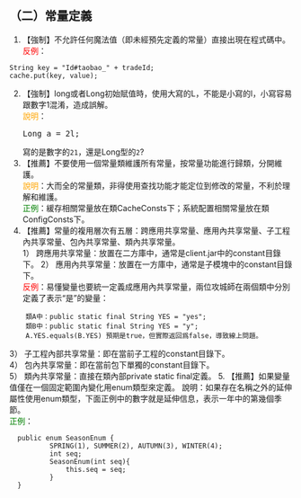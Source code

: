 ## （二）常量定義

1. 【強制】不允許任何魔法值（即未經預先定義的常量）直接出現在程式碼中。
<br><span style="color:red">反例</span>：
```
String key = "Id#taobao_" + tradeId;       
cache.put(key, value); 
```
2. 【強制】long或者Long初始賦值時，使用大寫的L，不能是小寫的l，小寫容易跟數字1混淆，造成誤解。 
<br><span style="color:orange">說明</span>：<pre>Long a = 2l;</pre> 寫的是數字的`21`，還是Long型的`2`? 
3. 【推薦】不要使用一個常量類維護所有常量，按常量功能進行歸類，分開維護。 
<br><span style="color:orange">說明</span>：大而全的常量類，非得使用查找功能才能定位到修改的常量，不利於理解和維護。 
<br><span style="color:green">正例</span>：緩存相關常量放在類CacheConsts下；系統配置相關常量放在類ConfigConsts下。 
4. 【推薦】常量的複用層次有五層：跨應用共享常量、應用內共享常量、子工程內共享常量、包內共享常量、類內共享常量。  
1） 跨應用共享常量：放置在二方庫中，通常是client.jar中的constant目錄下。
2） 應用內共享常量：放置在一方庫中，通常是子模塊中的constant目錄下。
<br><span style="color:red">反例</span>：易懂變量也要統一定義成應用內共享常量，兩位攻城師在兩個類中分別定義了表示“是”的變量：
```
    類A中：public static final String YES = "yes";
    類B中：public static final String YES = "y";
    A.YES.equals(B.YES) 預期是true，但實際返回爲false，導致線上問題。
```
3） 子工程內部共享常量：即在當前子工程的constant目錄下。  
4） 包內共享常量：即在當前包下單獨的constant目錄下。  
5） 類內共享常量：直接在類內部private static final定義。 
5. 【推薦】如果變量值僅在一個固定範圍內變化用enum類型來定義。 說明：如果存在名稱之外的延伸屬性使用enum類型，下面正例中的數字就是延伸信息，表示一年中的第幾個季節。 
 <br><span style="color:green">正例</span>： 
```
  public enum SeasonEnum {   
          SPRING(1), SUMMER(2), AUTUMN(3), WINTER(4);
          int seq; 
          SeasonEnum(int seq){         
              this.seq = seq;     
          } 
  } 
```
